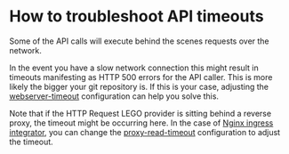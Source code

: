 # How to troubleshoot API timeouts

Some of the API calls will execute behind the scenes requests over the network.

In the event you have a slow network connection this might result in timeouts manifesting as HTTP 500 errors for the API caller. This is more likely the bigger your git repository is. If this is your case, adjusting the [webserver-timeout](https://charmhub.io/httprequest-lego-provider/configurations#webserver-timeout) configuration can help you solve this.

Note that if the HTTP Request LEGO provider is sitting behind a reverse proxy, the timeout might be occurring here. In the case of [Nginx ingress integrator](https://charmhub.io/nginx-ingress-integrator), you can change the [proxy-read-timeout](https://charmhub.io/nginx-ingress-integrator/configurations#proxy-read-timeout) configuration to adjust the timeout.
